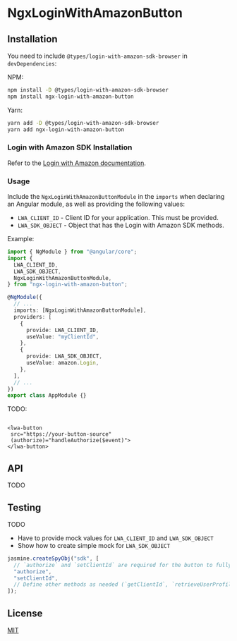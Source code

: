 # NgxLoginWithAmazonButton

## Installation

You need to include `@types/login-with-amazon-sdk-browser` in `devDependencies`:

NPM:

```sh
npm install -D @types/login-with-amazon-sdk-browser
npm install ngx-login-with-amazon-button
```

Yarn:

```sh
yarn add -D @types/login-with-amazon-sdk-browser
yarn add ngx-login-with-amazon-button
```

### Login with Amazon SDK Installation

Refer to the [Login with Amazon documentation](https://developer.amazon.com/docs/login-with-amazon/web-docs.html).

### Usage

Include the `NgxLoginWithAmazonButtonModule` in the `imports` when declaring an Angular module, as well as providing the following values:

- `LWA_CLIENT_ID` - Client ID for your application. This must be provided.
- `LWA_SDK_OBJECT` - Object that has the Login with Amazon SDK methods.

Example:

```ts
import { NgModule } from "@angular/core";
import {
  LWA_CLIENT_ID,
  LWA_SDK_OBJECT,
  NgxLoginWithAmazonButtonModule,
} from "ngx-login-with-amazon-button";

@NgModule({
  // ...
  imports: [NgxLoginWithAmazonButtonModule],
  providers: [
    {
      provide: LWA_CLIENT_ID,
      useValue: "myClientId",
    },
    {
      provide: LWA_SDK_OBJECT,
      useValue: amazon.Login,
    },
  ],
  // ...
})
export class AppModule {}
```

TODO:

```

<lwa-button
 src="https://your-button-source"
 (authorize)="handleAuthorize($event)">
</lwa-button>
```

## API

TODO

## Testing

TODO

- Have to provide mock values for `LWA_CLIENT_ID` and `LWA_SDK_OBJECT`
- Show how to create simple mock for `LWA_SDK_OBJECT`

```ts
jasmine.createSpyObj("sdk", [
  // `authorize` and `setClientId` are required for the button to fully function.
  "authorize",
  "setClientId",
  // Define other methods as needed (`getClientId`, `retrieveUserProfile`, etc.)
]);
```

## License

[MIT](./LICENSE)
